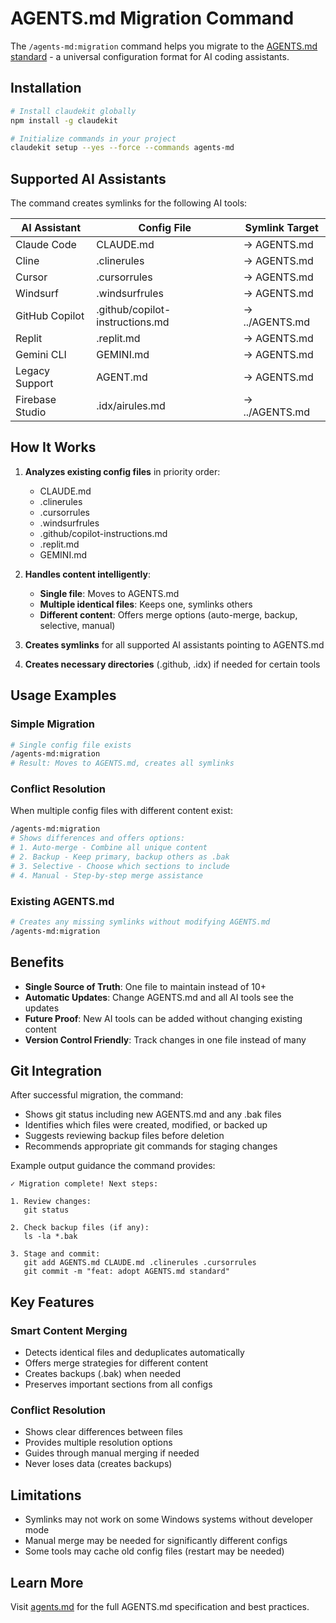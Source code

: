 # AGENTS.md Migration Command

The `/agents-md:migration` command helps you migrate to the [AGENTS.md standard](https://agents.md) - a universal configuration format for AI coding assistants.

## Installation

```bash
# Install claudekit globally
npm install -g claudekit

# Initialize commands in your project
claudekit setup --yes --force --commands agents-md
```

## Supported AI Assistants

The command creates symlinks for the following AI tools:

| AI Assistant | Config File | Symlink Target |
|-------------|------------|----------------|
| Claude Code | CLAUDE.md | → AGENTS.md |
| Cline | .clinerules | → AGENTS.md |
| Cursor | .cursorrules | → AGENTS.md |
| Windsurf | .windsurfrules | → AGENTS.md |
| GitHub Copilot | .github/copilot-instructions.md | → ../AGENTS.md |
| Replit | .replit.md | → AGENTS.md |
| Gemini CLI | GEMINI.md | → AGENTS.md |
| Legacy Support | AGENT.md | → AGENTS.md |
| Firebase Studio | .idx/airules.md | → ../AGENTS.md |

## How It Works

1. **Analyzes existing config files** in priority order:
   - CLAUDE.md
   - .clinerules
   - .cursorrules
   - .windsurfrules
   - .github/copilot-instructions.md
   - .replit.md
   - GEMINI.md

2. **Handles content intelligently**:
   - **Single file**: Moves to AGENTS.md
   - **Multiple identical files**: Keeps one, symlinks others
   - **Different content**: Offers merge options (auto-merge, backup, selective, manual)

3. **Creates symlinks** for all supported AI assistants pointing to AGENTS.md

4. **Creates necessary directories** (.github, .idx) if needed for certain tools

## Usage Examples

### Simple Migration
```bash
# Single config file exists
/agents-md:migration
# Result: Moves to AGENTS.md, creates all symlinks
```

### Conflict Resolution
When multiple config files with different content exist:
```bash
/agents-md:migration
# Shows differences and offers options:
# 1. Auto-merge - Combine all unique content
# 2. Backup - Keep primary, backup others as .bak
# 3. Selective - Choose which sections to include
# 4. Manual - Step-by-step merge assistance
```

### Existing AGENTS.md
```bash
# Creates any missing symlinks without modifying AGENTS.md
/agents-md:migration
```

## Benefits

- **Single Source of Truth**: One file to maintain instead of 10+
- **Automatic Updates**: Change AGENTS.md and all AI tools see the updates
- **Future Proof**: New AI tools can be added without changing existing content
- **Version Control Friendly**: Track changes in one file instead of many

## Git Integration

After successful migration, the command:
- Shows git status including new AGENTS.md and any .bak files
- Identifies which files were created, modified, or backed up
- Suggests reviewing backup files before deletion
- Recommends appropriate git commands for staging changes

Example output guidance the command provides:
```
✓ Migration complete! Next steps:

1. Review changes:
   git status
   
2. Check backup files (if any):
   ls -la *.bak
   
3. Stage and commit:
   git add AGENTS.md CLAUDE.md .clinerules .cursorrules
   git commit -m "feat: adopt AGENTS.md standard"
```

## Key Features

### Smart Content Merging
- Detects identical files and deduplicates automatically
- Offers merge strategies for different content
- Creates backups (.bak) when needed
- Preserves important sections from all configs

### Conflict Resolution
- Shows clear differences between files
- Provides multiple resolution options
- Guides through manual merging if needed
- Never loses data (creates backups)

## Limitations

- Symlinks may not work on some Windows systems without developer mode
- Manual merge may be needed for significantly different configs
- Some tools may cache old config files (restart may be needed)

## Learn More

Visit [agents.md](https://agents.md) for the full AGENTS.md specification and best practices.